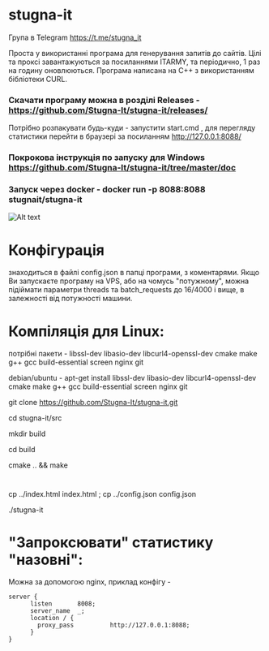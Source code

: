 # stugna-it

Група в Telegram https://t.me/stugna_it

Проста у використанні програма для генерування запитів до сайтів.
Цілі та проксі завантажуються за посиланнями ITARMY,
та періодично, 1 раз на годину оновлюються.
Програма написана на C++ з використанням бібліотеки CURL.

### Скачати програму можна в розділі Releases - https://github.com/Stugna-It/stugna-it/releases/
Потрібно розпакувати будь-куди - запустити start.cmd ,
для перегляду статистики перейти в браузері за посиланням http://127.0.0.1:8088/

### Покрокова інструкція по запуску для Windows  https://github.com/Stugna-It/stugna-it/tree/master/doc

### Запуск через docker - docker run -p 8088:8088 stugnait/stugna-it

![Alt text](/../master/stugna-screen.png?raw=true "screenshot")

# Конфігурація
знаходиться в файлі config.json в папці програми, з коментарями.
Якщо Ви запускаєте програму на VPS, або на чомусь "потужному", 
можна підіймати параметри threads та batch_requests
до 16/4000 і вище, в залежності від потужності машини.


# Компіляція для Linux:

потрібні пакети - libssl-dev libasio-dev libcurl4-openssl-dev cmake make g++ gcc build-essential screen nginx git

debian/ubuntu - apt-get install libssl-dev libasio-dev libcurl4-openssl-dev cmake make g++ gcc build-essential screen nginx git

git clone https://github.com/Stugna-It/stugna-it.git

cd stugna-it/src

mkdir build

cd build

cmake .. && make
#
cp ../index.html index.html ; cp ../config.json config.json

./stugna-it

# "Запроксювати" статистику "назовні":

Можна за допомогою nginx, приклад конфігу - 

```
server {
      listen       8008;
      server_name  _;
      location / {
        proxy_pass          http://127.0.0.1:8088;
      }
}
```


